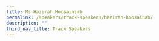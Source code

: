 ```yaml
---
title: Ms Hazirah Hoosainsah
permalink: /speakers/track-speakers/hazirah-hoosainah/
description: ""
third_nav_title: Track Speakers
---
```

